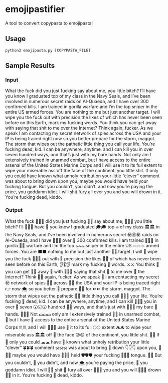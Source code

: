 # emojipastifier
A tool to convert copypasta to emojipasta!

## Usage
`python3 emojipasta.py [COPYPASTA_FILE]`

## Sample Results
### Input
What the fuck did you just fucking say about me, you little bitch? I’ll have you know I graduated top of my class in the Navy Seals, and I’ve been involved in numerous secret raids on Al-Quaeda, and I have over 300 confirmed kills. I am trained in gorilla warfare and I’m the top sniper in the entire US armed forces. You are nothing to me but just another target. I will wipe you the fuck out with precision the likes of which has never been seen before on this Earth, mark my fucking words. You think you can get away with saying that shit to me over the Internet? Think again, fucker. As we speak I am contacting my secret network of spies across the USA and your IP is being traced right now so you better prepare for the storm, maggot. The storm that wipes out the pathetic little thing you call your life. You’re fucking dead, kid. I can be anywhere, anytime, and I can kill you in over seven hundred ways, and that’s just with my bare hands. Not only am I extensively trained in unarmed combat, but I have access to the entire arsenal of the United States Marine Corps and I will use it to its full extent to wipe your miserable ass off the face of the continent, you little shit. If only you could have known what unholy retribution your little “clever” comment was about to bring down upon you, maybe you would have held your fucking tongue. But you couldn’t, you didn’t, and now you’re paying the price, you goddamn idiot. I will shit fury all over you and you will drown in it. You’re fucking dead, kiddo.
### Output
What the fuck 🦆🦆🦆 did you just fucking 🦆🦆 say about me, 🥇🥇🥇 you little bitch? I’ll 💊💊💊 have 🍧 you know I graduated 🎓🎓 top 🔝 of my class 🏛🏛 in the Navy Seals, and I’ve been involved in numerous secret ㊙㊙㊙ raids on Al-Quaeda, and I have 🍧🍧🍧 over 🤭 300 confirmed kills. I am trained 🚆🚆🚆 in gorilla 🦍🦍 warfare and I’m the top 🔝🔝🔝 sniper in the entire US ♒♒♒ armed forces. You are ⬛⬛ nothing to me but just another 🐜🐜 target. I will 💊 wipe you the fuck 🦆🦆🦆 out with 👿 precision the likes 🔗🔗 of which has never been seen before on this Earth, 👂👂👂 mark my fucking 🦆 words. ⚔⚔ You think 🤔 you can get 💇‍♂️ away 💨 with 👿👿👿 saying that shit 🚢 to me over 🤭 the Internet? Think 🤔🤔 again, fucker. As we speak 📢 I am contacting my secret ㊙ network of spies 🏥🏥 across 🚸🚸 the USA and your IP is being traced right 👉 now 🌨 so you better 🔋 prepare 🍐🍐 for ⏩⏩ the storm, maggot. The storm that wipes out the pathetic 🍝🍝 little thing you call 🤙🤙🤙 your life. You’re fucking 🦆 dead, kid. I can be anywhere, anytime, and I can kill 💊💊💊 you in over 🤭 seven 🕢🕢🕢 hundred 💯💯 ways, and that’s just with 👿👿👿 my bare 🐗 hands. 👏👏👏 Not 💵💵💵 only am I extensively trained 🚆🚆 in unarmed combat, 🦇 but I have 🍧 access to the entire arsenal of the United States Marine Corps ♏♏ and I will 💊💊💊 use 🎠 it to its full 🌕🌕 extent ⛺⛺ to wipe your miserable ass 🏛🏛 off 🏣 the face 😠😠 of the continent, you little shit. 🚢🚢 If 🍴 only you could ☁☁ have 🍧 known what unholy retribution your little “clever” 🍀🍀🍀 comment 🕉🕉🕉 was about to bring 💍 down 👇👇👇 upon you, 🤟🤟🤟 maybe you would have 🍧🍧🍧 held 🛡🛡🛡 your fucking 🦆🦆🦆 tongue. 👅👅 But you couldn’t, 🦖 you didn’t, and now 🌨 you’re paying the price, 🤴 you goddamn idiot. I will 💊💊 shit 🚢 fury all over 🤭🤭🤭 you and you will 💊💊💊 drown 👑👑 in it. You’re fucking 🦆 dead, kiddo.
